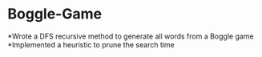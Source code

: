 # Boggle-Game
*Wrote a DFS recursive method to generate all words from a Boggle game
*Implemented a heuristic to prune the search time
